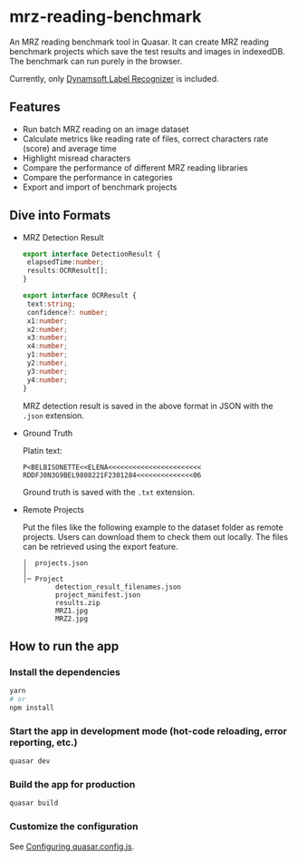 # mrz-reading-benchmark

An MRZ reading benchmark tool in Quasar. It can create MRZ reading benchmark projects which save the test results and images in indexedDB. The benchmark can run purely in the browser.

Currently, only [Dynamsoft Label Recognizer](https://www.dynamsoft.com/label-recognition/overview/) is included.

## Features

* Run batch MRZ reading on an image dataset
* Calculate metrics like reading rate of files, correct characters rate (score) and average time
* Highlight misread characters
* Compare the performance of different MRZ reading libraries
* Compare the performance in categories
* Export and import of benchmark projects
## Dive into Formats

* MRZ Detection Result
   
   ```ts
   export interface DetectionResult {
    elapsedTime:number;
    results:OCRResult[];
  }

  export interface OCRResult {
    text:string;
    confidence?: number;
    x1:number;
    x2:number;
    x3:number;
    x4:number;
    y1:number;
    y2:number;
    y3:number;
    y4:number;
  }
   ```
   
   MRZ detection result is saved in the above format in JSON with the `.json` extension.

* Ground Truth

   Platin text:

   ```
   P<BELBISONETTE<<ELENA<<<<<<<<<<<<<<<<<<<<<<<
   RDDFJ0N3G9BEL9808221F2301284<<<<<<<<<<<<<<06
   ```
   
   Ground truth is saved with the `.txt` extension.

* Remote Projects

   Put the files like the following example to the dataset folder as remote projects. Users can download them to check them out locally. The files can be retrieved using the export feature.

   ```
   │  projects.json
   │
   │─ Project
           detection_result_filenames.json
           project_manifest.json
           results.zip
           MRZ1.jpg
           MRZ2.jpg
   ```

## How to run the app

### Install the dependencies

```bash
yarn
# or
npm install
```

### Start the app in development mode (hot-code reloading, error reporting, etc.)
```bash
quasar dev
```


### Build the app for production
```bash
quasar build
```

### Customize the configuration
See [Configuring quasar.config.js](https://v2.quasar.dev/quasar-cli-vite/quasar-config-js).
